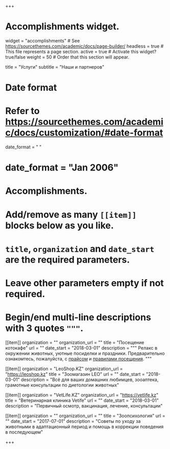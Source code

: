 +++
# Accomplishments widget.
widget = "accomplishments"  # See https://sourcethemes.com/academic/docs/page-builder/
headless = true  # This file represents a page section.
active = true  # Activate this widget? true/false
weight = 50  # Order that this section will appear.

title = "Услуги"
subtitle = "Наши и партнеров"

# Date format
#   Refer to https://sourcethemes.com/academic/docs/customization/#date-format
date_format = " "
# date_format = "Jan 2006"

# Accomplishments.
#   Add/remove as many `[[item]]` blocks below as you like.
#   `title`, `organization` and `date_start` are the required parameters.
#   Leave other parameters empty if not required.
#   Begin/end multi-line descriptions with 3 quotes `"""`.


[[item]]
  organization = ""
  organization_url = ""
  title = "Посещение котокафе"
  url = ""
  date_start = "2018-03-01"
  description = """
  Релакс в окружении животных, уютные посиделки и праздники. Предварительно ознакомтесь, пожалуйста, с [прайсом](price/) и [правилами посещения](terms/).
  """

[[item]]
  organization = "LeoShop.KZ"
  organization_url = "https://leoshop.kz"
  title = "Зоомагазин LEO"
  url = ""
  date_start = "2018-03-01"
  description = "Всё для ваших домашних любимцев, зооаптека, грамотные консультации по диетологии животных"

[[item]]
  organization = "VetLife.KZ"
  organization_url = "https://vetlife.kz"
  title = "Ветеринарная клиника Vetife"
  url = ""
  date_start = "2018-03-01"
  description = "Первичный осмотр, вакцинация, лечение, консультации"

[[item]]
  organization = ""
  organization_url = ""
  title = "Зоопсихология"
  url = ""
  date_start = "2017-07-01"
  description = "Советы по уходу за животными в адаптационный период и помощь в коррекции поведения в последующем"

+++
